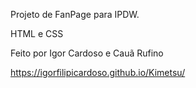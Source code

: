 Projeto de FanPage para IPDW.

HTML e CSS

Feito por Igor Cardoso e Cauã Rufino

https://igorfilipicardoso.github.io/Kimetsu/
